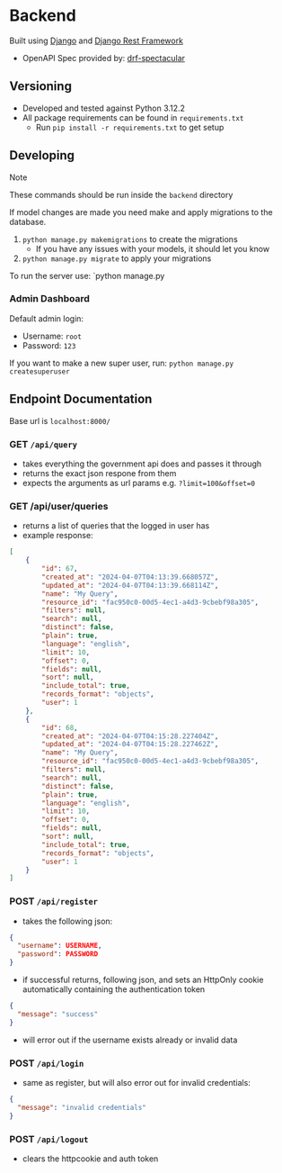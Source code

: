 # Backend

Built using [Django](https://djangoproject.com/) and [Django Rest Framework](https://www.django-rest-framework.org/)

- OpenAPI Spec provided by: [drf-spectacular](https://drf-spectacular.readthedocs.io/en/latest/)

## Versioning

- Developed and tested against Python 3.12.2
- All package requirements can be found in `requirements.txt`
  - Run `pip install -r requirements.txt` to get setup

## Developing

> [!NOTE]
> These commands should be run inside the `backend` directory

If model changes are made you need make and apply migrations to the database.

1. `python manage.py makemigrations` to create the migrations
   - If you have any issues with your models, it should let you know
2. `python manage.py migrate` to apply your migrations

To run the server use: `python manage.py

### Admin Dashboard

Default admin login:

- Username: `root`
- Password: `123`

If you want to make a new super user, run: `python manage.py createsuperuser`

## Endpoint Documentation

Base url is `localhost:8000/`

### GET `/api/query`

- takes everything the government api does and passes it through
- returns the exact json respone from them
- expects the arguments as url params e.g. `?limit=100&offset=0`

### GET /api/user/queries

- returns a list of queries that the logged in user has
- example response:

```json
[
    {
        "id": 67,
        "created_at": "2024-04-07T04:13:39.668057Z",
        "updated_at": "2024-04-07T04:13:39.668114Z",
        "name": "My Query",
        "resource_id": "fac950c0-00d5-4ec1-a4d3-9cbebf98a305",
        "filters": null,
        "search": null,
        "distinct": false,
        "plain": true,
        "language": "english",
        "limit": 10,
        "offset": 0,
        "fields": null,
        "sort": null,
        "include_total": true,
        "records_format": "objects",
        "user": 1
    },
    {
        "id": 68,
        "created_at": "2024-04-07T04:15:28.227404Z",
        "updated_at": "2024-04-07T04:15:28.227462Z",
        "name": "My Query",
        "resource_id": "fac950c0-00d5-4ec1-a4d3-9cbebf98a305",
        "filters": null,
        "search": null,
        "distinct": false,
        "plain": true,
        "language": "english",
        "limit": 10,
        "offset": 0,
        "fields": null,
        "sort": null,
        "include_total": true,
        "records_format": "objects",
        "user": 1
    }
]
```

### POST `/api/register`

- takes the following json:

```json
{
  "username": USERNAME,
  "password": PASSWORD
}
```

- if successful returns, following json, and sets an HttpOnly cookie automatically containing the authentication token

```json
{
  "message": "success"
}
```

- will error out if the username exists already or invalid data

### POST `/api/login`

- same as register, but will also error out for invalid credentials:

```json
{
  "message": "invalid credentials"
}
```

### POST `/api/logout`

- clears the httpcookie and auth token
